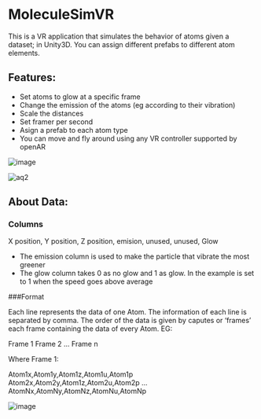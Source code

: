 # MoleculeSimVR

This is a VR application that simulates the behavior of atoms given a dataset; in Unity3D. You can assign different prefabs to different atom elements. 


## Features:

- Set atoms to glow at a specific frame
- Change the emission of the atoms (eg according to their vibration)
- Scale the distances
- Set framer per second
- Asign a prefab to each atom type
- You can move and fly around using any VR controller supported by openAR

![image](https://user-images.githubusercontent.com/8094167/216994457-8f65b221-a866-463a-b1bd-581a6b43b5ce.png)


![aq2](https://user-images.githubusercontent.com/8094167/217001806-5e832ac6-f849-4ef5-9e7d-2a8939d32dc9.gif)





## About Data: 


### Columns

X position, Y position, Z position, emision, unused, unused, Glow

- The emission column is used to make the particle that vibrate the most greener
- The glow column takes 0 as no glow and 1 as glow. In the example is set to 1 when the speed goes above average


###Format

Each line represents the data of one Atom. The information of each line is separated by comma. 
The order of the data is given by caputes or ‘frames’ each frame containing the data of every Atom.
EG:

Frame 1 
Frame 2
... 
Frame n 

 Where Frame 1:

Atom1x,Atom1y,Atom1z,Atom1u,Atom1p
Atom2x,Atom2y,Atom1z,Atom2u,Atom2p
...
AtomNx,AtomNy,AtomNz,AtomNu,AtomNp

![image](https://user-images.githubusercontent.com/8094167/216994241-9d806796-d60b-45db-b2fb-e09656f12b26.png)
